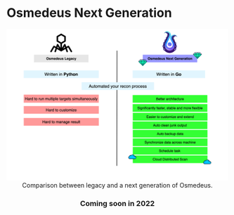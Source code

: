 # Osmedeus Next Generation

<p align="center">
    <img alt="Osmedeus" src="comparison.png" />
    Comparison between legacy and a next generation of Osmedeus.
</p>

<h3 align="center">
Coming soon in 2022
</h3>

